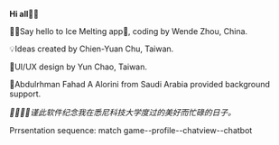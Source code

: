 **Hi all👋🏻**

🙌🏻Say hello to Ice Melting app🍨, coding by Wende Zhou, China.

💡Ideas created by Chien-Yuan Chu, Taiwan.

🎨UI/UX design by Yun Chao, Taiwan.

🍜Abdulrhman Fahad A Alorini from Saudi Arabia provided background support.

_🧑🏻‍💻📝谨此软件纪念我在悉尼科技大学度过的美好而忙碌的日子。_

Prrsentation sequence: match game--profile--chatview--chatbot
